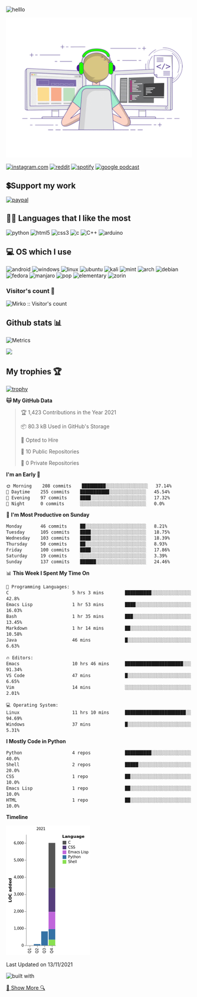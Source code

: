 #

![helllo](https://readme-typing-svg.herokuapp.com/?lines=Hello,+There!+👋;I'm+Mirko+Rovere&center=true&size=30)

![gif](https://github.com/M0-san/M0-san/blob/master/coding.gif?raw=true)

[![instagram.com](https://img.shields.io/badge/Instagram-E4405F?style=for-the-badge&logo=instagram&logoColor=white)](https://instagram.com/mirko_rovere/)
[![reddit](https://img.shields.io/badge/Reddit-FF4500?style=for-the-badge&logo=reddit&logoColor=white)](https://reddit.com/user/mirkou)
[![spotify](https://img.shields.io/badge/Spotify-1ED760?&style=for-the-badge&logo=spotify&logoColor=white)](https://open.spotify.com/show/58cchaSIqWwuQ9pRYeX4kY)
[![google podcast](https://img.shields.io/badge/Google_Podcasts-4285F4?style=for-the-badge&logo=google-podcasts&logoColor=white)](https://www.google.com/podcasts?feed=aHR0cHM6Ly9hbmNob3IuZm0vcy8zZTQ0ZTMzMC9wb2RjYXN0L3Jzcw==)

## 💲Support my work

[![paypal](https://img.shields.io/badge/PayPal-00457C?style=for-the-badge&logo=paypal&logoColor=white)](https://paypal.me/stupidamentepod)

## 👩‍💻 Languages that I like the most

![python](https://img.shields.io/badge/Python-3776AB?style=for-the-badge&logo=python&logoColor=white) ![html5](https://img.shields.io/badge/HTML5-E34F26?style=for-the-badge&logo=html5&logoColor=white) ![css3](https://img.shields.io/badge/CSS3-1572B6?style=for-the-badge&logo=css3&logoColor=white) ![c](https://img.shields.io/badge/C-00599C?style=for-the-badge&logo=c&logoColor=white) ![C++](https://img.shields.io/badge/C%2B%2B-00599C?style=for-the-badge&logo=c%2B%2B&logoColor=white) ![arduino](https://img.shields.io/badge/Arduino-00979D?style=for-the-badge&logo=Arduino&logoColor=white)

## 💻 OS which I use

![android](https://img.shields.io/badge/Android-3DDC84?style=for-the-badge&logo=android&logoColor=white) ![windows](https://img.shields.io/badge/Windows-0078D6?style=for-the-badge&logo=windows&logoColor=white) ![linux](https://img.shields.io/badge/Linux-FCC624?style=for-the-badge&logo=linux&logoColor=black) ![ubuntu](https://img.shields.io/badge/Ubuntu-E95420?style=for-the-badge&logo=ubuntu&logoColor=white) ![kali](https://img.shields.io/badge/Kali_Linux-557C94?style=for-the-badge&logo=kali-linux&logoColor=white) ![mint](https://img.shields.io/badge/Linux_Mint-87CF3E?style=for-the-badge&logo=linux-mint&logoColor=white) ![arch](https://img.shields.io/badge/Arch_Linux-1793D1?style=for-the-badge&logo=arch-linux&logoColor=white) ![debian](https://img.shields.io/badge/Debian-A81D33?style=for-the-badge&logo=debian&logoColor=white) ![fedora](https://img.shields.io/badge/Fedora-294172?style=for-the-badge&logo=fedora&logoColor=white) ![manjaro](https://img.shields.io/badge/manjaro-35BF5C?style=for-the-badge&logo=manjaro&logoColor=white) ![pop](https://img.shields.io/badge/Pop!_OS-48B9C7?style=for-the-badge&logo=Pop!_OS&logoColor=white) ![elementary](https://img.shields.io/badge/Elementary%20OS-64BAFF?style=for-the-badge&logo=elementary&logoColor=white) ![zorin](https://img.shields.io/badge/Zorin%20OS-0CC1F3?style=for-the-badge&logo=zorin&logoColor=white)

### Visitor's count 👀

![Mirko :: Visitor's count](https://profile-counter.glitch.me/{Mirko-r}/count.svg)

## Github stats 📊

![Metrics](https://metrics.lecoq.io/Mirko-r?template=classic&base.header=0&base.activity=0&base.community=0&base.repositories=0&base.metadata=0&languages=1&languages.limit=80&languages.sections=most-used&languages.colors=github&languages.details=bytes-size%2C%20percentage&languages.threshold=0%25&languages.indepth=false&languages.analysis.timeout=15&languages.categories=markup%2C%20programming&languages.recent.categories=markup%2C%20programming&languages.recent.load=3000&languages.recent.days=14&config.timezone=Europe%2FRome)

![](https://github-profile-summary-cards.vercel.app/api/cards/profile-details?username=Mirko-r&theme=dracula)

## My trophies 🏆 

[![trophy](https://github-profile-trophy.vercel.app/?username=Mirko-r)](https://github.com/ryo-ma/github-profile-trophy)

<!--START_SECTION:waka-->
**🐱 My GitHub Data** 

> 🏆 1,423 Contributions in the Year 2021
 > 
> 📦 80.3 kB Used in GitHub's Storage 
 > 
> 💼 Opted to Hire
 > 
> 📜 10 Public Repositories 
 > 
> 🔑 0 Private Repositories  
 > 
**I'm an Early 🐤** 

```text
🌞 Morning    208 commits    █████████░░░░░░░░░░░░░░░░   37.14% 
🌆 Daytime    255 commits    ███████████░░░░░░░░░░░░░░   45.54% 
🌃 Evening    97 commits     ████░░░░░░░░░░░░░░░░░░░░░   17.32% 
🌙 Night      0 commits      ░░░░░░░░░░░░░░░░░░░░░░░░░   0.0%

```
📅 **I'm Most Productive on Sunday** 

```text
Monday       46 commits     ██░░░░░░░░░░░░░░░░░░░░░░░   8.21% 
Tuesday      105 commits    ████░░░░░░░░░░░░░░░░░░░░░   18.75% 
Wednesday    103 commits    ████░░░░░░░░░░░░░░░░░░░░░   18.39% 
Thursday     50 commits     ██░░░░░░░░░░░░░░░░░░░░░░░   8.93% 
Friday       100 commits    ████░░░░░░░░░░░░░░░░░░░░░   17.86% 
Saturday     19 commits     ░░░░░░░░░░░░░░░░░░░░░░░░░   3.39% 
Sunday       137 commits    ██████░░░░░░░░░░░░░░░░░░░   24.46%

```


📊 **This Week I Spent My Time On** 

```text
💬 Programming Languages: 
C                        5 hrs 3 mins        ██████████░░░░░░░░░░░░░░░   42.8% 
Emacs Lisp               1 hr 53 mins        ████░░░░░░░░░░░░░░░░░░░░░   16.03% 
Bash                     1 hr 35 mins        ███░░░░░░░░░░░░░░░░░░░░░░   13.45% 
Markdown                 1 hr 14 mins        ██░░░░░░░░░░░░░░░░░░░░░░░   10.58% 
Java                     46 mins             █░░░░░░░░░░░░░░░░░░░░░░░░   6.63%

🔥 Editors: 
Emacs                    10 hrs 46 mins      ██████████████████████░░░   91.34% 
VS Code                  47 mins             █░░░░░░░░░░░░░░░░░░░░░░░░   6.65% 
Vim                      14 mins             ░░░░░░░░░░░░░░░░░░░░░░░░░   2.01%

💻 Operating System: 
Linux                    11 hrs 10 mins      ███████████████████████░░   94.69% 
Windows                  37 mins             █░░░░░░░░░░░░░░░░░░░░░░░░   5.31%

```

**I Mostly Code in Python** 

```text
Python                   4 repos             ██████████░░░░░░░░░░░░░░░   40.0% 
Shell                    2 repos             █████░░░░░░░░░░░░░░░░░░░░   20.0% 
CSS                      1 repo              ██░░░░░░░░░░░░░░░░░░░░░░░   10.0% 
Emacs Lisp               1 repo              ██░░░░░░░░░░░░░░░░░░░░░░░   10.0% 
HTML                     1 repo              ██░░░░░░░░░░░░░░░░░░░░░░░   10.0%

```


**Timeline**

![Chart not found](https://raw.githubusercontent.com/Mirko-r/Mirko-r/main/charts/bar_graph.png) 


 Last Updated on 13/11/2021
<!--END_SECTION:waka-->

![built with](http://ForTheBadge.com/images/badges/built-by-developers.svg)

[🔎 Show More 🔍](https://github.com/Mirko-r?tab="repositories")
